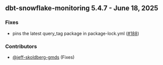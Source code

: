## dbt-snowflake-monitoring 5.4.7 - June 18, 2025

### Fixes

- pins the latest query_tag package in package-lock.yml ([#188](https://github.com/get-select/dbt-snowflake-monitoring/pull/188))

### Contributors
- [@jeff-skoldberg-gmds](https://github.com/jeff-skoldberg-gmds) (Fixes)

